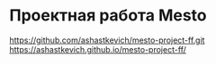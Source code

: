 # Проектная работа Mesto
https://github.com/ashastkevich/mesto-project-ff.git
https://ashastkevich.github.io/mesto-project-ff/